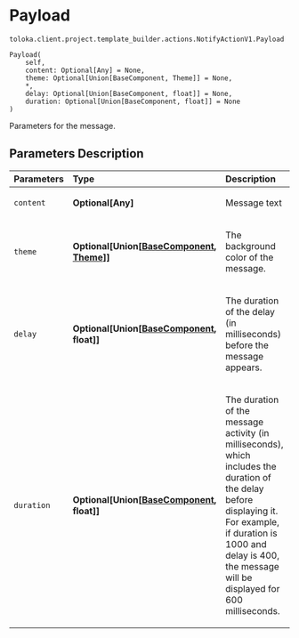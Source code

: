 # Payload
`toloka.client.project.template_builder.actions.NotifyActionV1.Payload`

```
Payload(
    self,
    content: Optional[Any] = None,
    theme: Optional[Union[BaseComponent, Theme]] = None,
    *,
    delay: Optional[Union[BaseComponent, float]] = None,
    duration: Optional[Union[BaseComponent, float]] = None
)
```

Parameters for the message.

## Parameters Description

| Parameters | Type | Description |
| :----------| :----| :-----------|
`content`|**Optional\[Any\]**|<p>Message text</p>
`theme`|**Optional\[Union\[[BaseComponent](toloka.client.project.template_builder.base.BaseComponent.md), [Theme](toloka.client.project.template_builder.actions.NotifyActionV1.Payload.Theme.md)\]\]**|<p>The background color of the message.</p>
`delay`|**Optional\[Union\[[BaseComponent](toloka.client.project.template_builder.base.BaseComponent.md), float\]\]**|<p>The duration of the delay (in milliseconds) before the message appears.</p>
`duration`|**Optional\[Union\[[BaseComponent](toloka.client.project.template_builder.base.BaseComponent.md), float\]\]**|<p>The duration of the message activity (in milliseconds), which includes the duration of the delay before displaying it. For example, if duration is 1000 and delay is 400, the message will be displayed for 600 milliseconds.</p>
